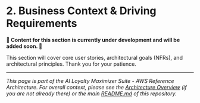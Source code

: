 
# 2. Business Context & Driving Requirements

**🚧 Content for this section is currently under development and will be added soon. 🚧**

This section will cover core user stories, architectural goals (NFRs), and architectural principles. Thank you for your patience.

---
*This page is part of the AI Loyalty Maximizer Suite - AWS Reference Architecture. For overall context, please see the [Architecture Overview](./00_ARCHITECTURE_OVERVIEW.md) (if you are not already there) or the main [README.md](../README.md) of this repository.*
